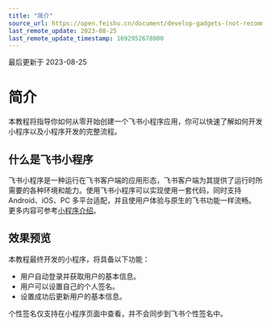 ```yaml
---
title: "简介"
source_url: https://open.feishu.cn/document/develop-gadgets-(not-recommended)/develop-a-gadget-in-5-minutes/create-a-custom-app
last_remote_update: 2023-08-25
last_remote_update_timestamp: 1692952678000
---
```

最后更新于 2023-08-25

# 简介

本教程将指导你如何从零开始创建一个飞书小程序应用，你可以快速了解如何开发小程序以及小程序开发的完整流程。
## 什么是飞书小程序
飞书小程序是一种运行在飞书客户端的应用形态，飞书客户端为其提供了运行时所需要的各种环境和能力。使用飞书小程序可以实现使用一套代码，同时支持Android、iOS、PC 多平台适配，并且使用户体验与原生的飞书功能一样流畅。更多内容可参考[小程序介绍](https://open.feishu.cn/document/uYjL24iN/uUDNzUjL1QzM14SN0MTN)。
<md-video src="//sf3-cn.feishucdn.com/obj/open-platform-opendoc/12ca1cf092a91738ffcf81ba1bc8b07d_g2Pzfp1efU.mov" poster="//sf3-cn.feishucdn.com/obj/open-platform-opendoc/1331b16222c6dc2fcf5743b48bcbff2f_C1nd2uEn1V.png?lazyload=true&width=1356&height=660" style="width:80%">

## 效果预览
本教程最终开发的小程序，将具备以下功能：
* 用户自动登录并获取用户的基本信息。
* 用户可以设置自己的个人签名。
* 设置成功后更新用户的基本信息。

个性签名仅支持在小程序页面中查看，并不会同步到飞书个性签名中。
